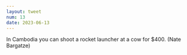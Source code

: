 ```yaml
---
layout: tweet
num: 13
date: 2023-06-13
---
```


In Cambodia you can shoot a rocket launcher at a cow for
$400. (Nate Bargatze)
